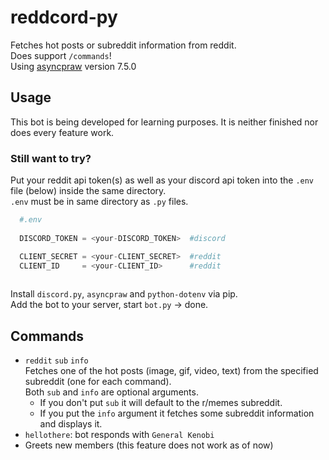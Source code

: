 # reddcord-py

Fetches hot posts or subreddit information from reddit.  
Does support `/commands`!  
Using [asyncpraw](https://asyncpraw.readthedocs.io/en/stable/index.html) version 7.5.0

## Usage

This bot is being developed for learning purposes. It is neither finished nor does every feature work.  

### Still want to try?

Put your reddit api token(s) as well as your discord api token into the `.env` file (below) inside the same directory.  
`.env` must be in same directory as `.py` files.  
  
  ```py
    #.env
    
    DISCORD_TOKEN = <your-DISCORD_TOKEN>  #discord

    CLIENT_SECRET = <your-CLIENT_SECRET>  #reddit
    CLIENT_ID     = <your-CLIENT_ID>      #reddit
    
  ```

Install `discord.py`, `asyncpraw` and `python-dotenv` via pip.  
Add the bot to your server, start `bot.py` &#8594; done.

## Commands

- `reddit` `sub` `info`  
  Fetches one of the hot posts (image, gif, video, text) from the specified subreddit (one for each command).  
  Both `sub` and `info` are optional arguments.  
  - If you don't put `sub` it will default to the r/memes subreddit.
  - If you put the `info` argument it fetches some subreddit information and displays it.
- `hellothere`: bot responds with `General Kenobi`
- Greets new members (this feature does not work as of now)
